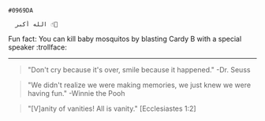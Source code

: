 `#0969DA`

      الله أكبر ☝️🙏

<void>
Fun fact: You can kill baby mosquitos by blasting Cardy B with a special speaker :trollface:

    


<hr>

>"Don't cry because it's over, smile because it happened."
>-Dr. Seuss

>"We didn't realize we were making memories, we just knew we were having fun."
>-Winnie the Pooh

>"[V]anity of vanities! All is vanity." [Ecclesiastes 1:2]




<!---
red-Camel/red-Camel is a ✨ special ✨ repository because its `README.md` (this file) appears on your GitHub profile.
You can click the Preview link to take a look at your changes.
--->
